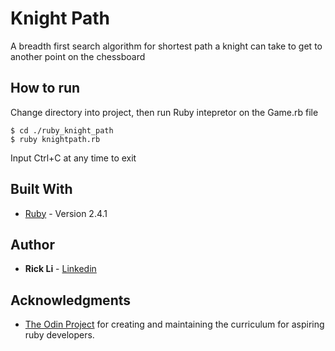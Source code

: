 # Knight Path

A breadth first search algorithm for shortest path a knight can take to get to another point on the chessboard

## How to run

Change directory into project, then run Ruby intepretor on the Game.rb file

```
$ cd ./ruby_knight_path
$ ruby knightpath.rb
```

Input Ctrl+C at any time to exit


## Built With

* [Ruby](https://www.ruby-lang.org/) - Version 2.4.1


## Author

* **Rick Li** - [Linkedin](https://www.linkedin.com/in/rickdiculousli/)


## Acknowledgments

* [The Odin Project](https://www.theodinproject.com) for creating and maintaining the curriculum for aspiring ruby developers.

